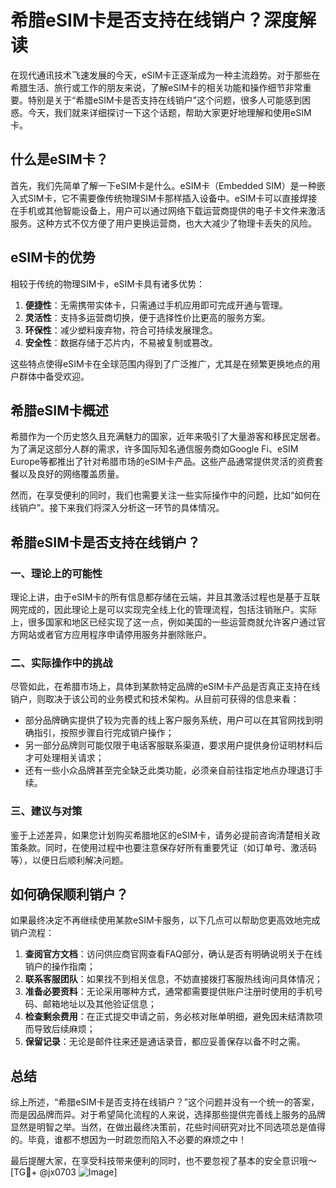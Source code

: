 # 希腊eSIM卡是否支持在线销户？深度解读

在现代通讯技术飞速发展的今天，eSIM卡正逐渐成为一种主流趋势。对于那些在希腊生活、旅行或工作的朋友来说，了解eSIM卡的相关功能和操作细节非常重要。特别是关于“希腊eSIM卡是否支持在线销户”这个问题，很多人可能感到困惑。今天，我们就来详细探讨一下这个话题，帮助大家更好地理解和使用eSIM卡。

## 什么是eSIM卡？

首先，我们先简单了解一下eSIM卡是什么。eSIM卡（Embedded SIM）是一种嵌入式SIM卡，它不需要像传统物理SIM卡那样插入设备中。eSIM卡可以直接焊接在手机或其他智能设备上，用户可以通过网络下载运营商提供的电子卡文件来激活服务。这种方式不仅方便了用户更换运营商，也大大减少了物理卡丢失的风险。

## eSIM卡的优势

相较于传统的物理SIM卡，eSIM卡具有诸多优势：

1. **便捷性**：无需携带实体卡，只需通过手机应用即可完成开通与管理。
2. **灵活性**：支持多运营商切换，便于选择性价比更高的服务方案。
3. **环保性**：减少塑料废弃物，符合可持续发展理念。
4. **安全性**：数据存储于芯片内，不易被复制或篡改。

这些特点使得eSIM卡在全球范围内得到了广泛推广，尤其是在频繁更换地点的用户群体中备受欢迎。

## 希腊eSIM卡概述

希腊作为一个历史悠久且充满魅力的国家，近年来吸引了大量游客和移民定居者。为了满足这部分人群的需求，许多国际知名通信服务商如Google Fi、eSIM Europe等都推出了针对希腊市场的eSIM卡产品。这些产品通常提供灵活的资费套餐以及良好的网络覆盖质量。

然而，在享受便利的同时，我们也需要关注一些实际操作中的问题，比如“如何在线销户”。接下来我们将深入分析这一环节的具体情况。

## 希腊eSIM卡是否支持在线销户？

### 一、理论上的可能性

理论上讲，由于eSIM卡的所有信息都存储在云端，并且其激活过程也是基于互联网完成的，因此理论上是可以实现完全线上化的管理流程，包括注销账户。实际上，很多国家和地区已经实现了这一点，例如美国的一些运营商就允许客户通过官方网站或者官方应用程序申请停用服务并删除账户。

### 二、实际操作中的挑战

尽管如此，在希腊市场上，具体到某款特定品牌的eSIM卡产品是否真正支持在线销户，则取决于该公司的业务模式和技术架构。从目前可获得的信息来看：

- 部分品牌确实提供了较为完善的线上客户服务系统，用户可以在其官网找到明确指引，按照步骤自行完成销户操作；
- 另一部分品牌则可能仅限于电话客服联系渠道，要求用户提供身份证明材料后才可处理相关请求；
- 还有一些小众品牌甚至完全缺乏此类功能，必须亲自前往指定地点办理退订手续。

### 三、建议与对策

鉴于上述差异，如果您计划购买希腊地区的eSIM卡，请务必提前咨询清楚相关政策条款。同时，在使用过程中也要注意保存好所有重要凭证（如订单号、激活码等），以便日后顺利解决问题。

## 如何确保顺利销户？

如果最终决定不再继续使用某款eSIM卡服务，以下几点可以帮助您更高效地完成销户流程：

1. **查阅官方文档**：访问供应商官网查看FAQ部分，确认是否有明确说明关于在线销户的操作指南；
2. **联系客服团队**：如果找不到相关信息，不妨直接拨打客服热线询问具体情况；
3. **准备必要资料**：无论采用哪种方式，通常都需要提供账户注册时使用的手机号码、邮箱地址以及其他验证信息；
4. **检查剩余费用**：在正式提交申请之前，务必核对账单明细，避免因未结清款项而导致后续麻烦；
5. **保留记录**：无论是邮件往来还是通话录音，都应妥善保存以备不时之需。

## 总结

综上所述，“希腊eSIM卡是否支持在线销户？”这个问题并没有一个统一的答案，而是因品牌而异。对于希望简化流程的人来说，选择那些提供完善线上服务的品牌显然是明智之举。当然，在做出最终决策前，花些时间研究对比不同选项总是值得的。毕竟，谁都不想因为一时疏忽而陷入不必要的麻烦之中！

最后提醒大家，在享受科技带来便利的同时，也不要忽视了基本的安全意识哦～[TG💪+ @jx0703 ![Image](https://github.com/user-attachments/assets/dbca1d08-cadb-493c-b0ec-ad6f7a83f270)]